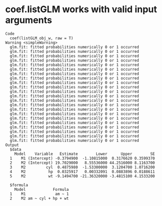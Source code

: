# coef.listGLM works with valid input arguments

    Code
      coef(listGLM_obj_w, raw = T)
    Warning <simpleWarning>
      glm.fit: fitted probabilities numerically 0 or 1 occurred
      glm.fit: fitted probabilities numerically 0 or 1 occurred
      glm.fit: fitted probabilities numerically 0 or 1 occurred
      glm.fit: fitted probabilities numerically 0 or 1 occurred
      glm.fit: fitted probabilities numerically 0 or 1 occurred
      glm.fit: fitted probabilities numerically 0 or 1 occurred
      glm.fit: fitted probabilities numerically 0 or 1 occurred
      glm.fit: fitted probabilities numerically 0 or 1 occurred
      glm.fit: fitted probabilities numerically 0 or 1 occurred
      glm.fit: fitted probabilities numerically 0 or 1 occurred
      glm.fit: fitted probabilities numerically 0 or 1 occurred
      glm.fit: fitted probabilities numerically 0 or 1 occurred
      glm.fit: fitted probabilities numerically 0 or 1 occurred
      glm.fit: fitted probabilities numerically 0 or 1 occurred
      glm.fit: fitted probabilities numerically 0 or 1 occurred
      glm.fit: fitted probabilities numerically 0 or 1 occurred
      glm.fit: fitted probabilities numerically 0 or 1 occurred
      glm.fit: fitted probabilities numerically 0 or 1 occurred
      glm.fit: fitted probabilities numerically 0 or 1 occurred
      glm.fit: fitted probabilities numerically 0 or 1 occurred
      glm.fit: fitted probabilities numerically 0 or 1 occurred
      glm.fit: fitted probabilities numerically 0 or 1 occurred
    Output
      $data
        Model    Variable   Estimate        Lower      Upper        SE
      1    M1 (Intercept) -0.3794900  -1.10815000  0.3176620 0.3599370
      2    M2 (Intercept) 19.7029000   8.55536000 44.2516000 8.1163700
      3    M2         cyl  0.4875980  -1.53300000  3.1204700 1.0716200
      4    M2          hp  0.0325917   0.00332091  0.0883896 0.0188611
      5    M2          wt -9.1494700 -21.36320000 -3.4815100 4.1533200
      
      $formula
        Model            Formula
      1    M1             am ~ 1
      2    M2 am ~ cyl + hp + wt
      

